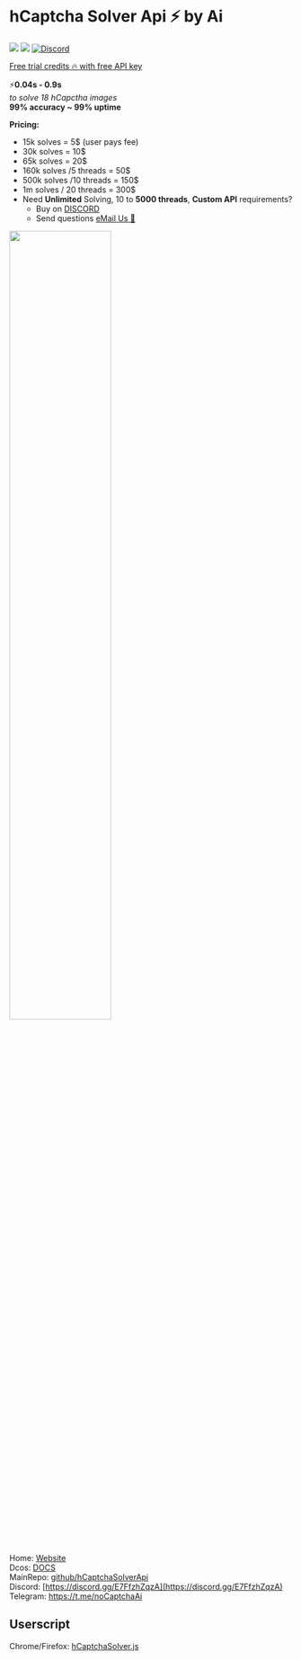 # hCaptcha Solver Api ⚡ by Ai

<a href="https://t.me/noCaptchaAi" target="_blank"><img src="https://img.shields.io/badge/Telegram-2CA5E0?style=for-the-badge&logo=telegram&logoColor=white"></a>
<a href="https://discord.gg/E7FfzhZqzA" target="_blank"><img src="https://img.shields.io/badge/Discord-7289DA?style=for-the-badge&logo=discord&logoColor=white"></a>
<a href="https://discord.gg/E7FfzhZqzA"><img alt="Discord" src="https://img.shields.io/discord/994856206525018112"></a>

<a href="https://nocaptchaai.com/register">Free trial credits 🔥 with free API key</a>

⚡**0.04s - 0.9s** \
<i>to solve 18 hCapctha images</i> \
**99% accuracy ~ 99% uptime**

**Pricing:**
- 15k solves = 5$ (user pays fee)
- 30k solves = 10$
- 65k solves = 20$
- 160k solves /5 threads = 50$
- 500k solves /10 threads = 150$ 
- 1m solves / 20 threads = 300$
- Need **Unlimited** Solving, 10 to **5000 threads**, **Custom API** requirements?
  * Buy on <a href="https://discord.gg/E7FfzhZqzA">DISCORD</a>
  * Send questions <a href="mailto:ai@nocaptchaai.com">eMail Us 📧<a/>

<img src="https://user-images.githubusercontent.com/4178343/180646819-324163a8-0c4c-4571-b01c-2f98ab8a1127.gif" width="60%" />

Home: [Website](https://nocaptchaai.com)  \
Dcos:  [DOCS](https://docs.nocaptchaai.com)  \
MainRepo:  [github/hCaptchaSolverApi](https://github.com/shimuldn/hCaptchaSolverApi) \
Discord:  [https://discord.gg/E7FfzhZqzA](https://discord.gg/E7FfzhZqzA) \
Telegram:  [https://t.me/noCaptchaAi ](https://t.me/noCaptchaAi) 

## Userscript 
Chrome/Firefox: [hCaptchaSolver.js](https://github.com/noCaptchaAi/hCaptchaSolver.user.js)
